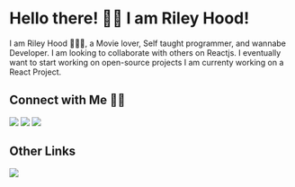 

# Hello there! 👋🏻 I am Riley Hood! 

I am Riley Hood 🙋🏻‍♂️, a Movie lover, Self taught programmer, and wannabe Developer.
I am looking to collaborate with others on Reactjs.
I eventually want to start working on open-source projects
I am currenty working on a React Project.

## Connect with Me 🤝🏻

[![](https://img.shields.io/badge/LinkedIn-RileyHood-blue)](https://www.linkedin.com/in/riley-hood-423924228/)
[![](https://img.shields.io/badge/Gmail-riley.hood18%40gmail.com-red)](mailto:ashrafkm010@gmail.com)
[![](https://img.shields.io/badge/GitHub-Hoody91-important)](https://www.linkedin.com/in/riley-hood-423924228/)


## Other Links 
[![](https://img.shields.io/badge/Spotify-Riley-bright)](https://open.spotify.com/user/22jzx5dnbdf7e62evvp6o5roq?si=80be71af001f45bd)



